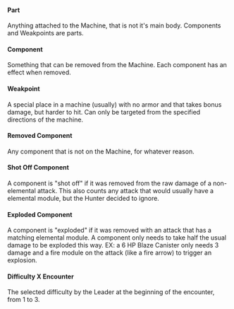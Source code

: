 
#### Part
Anything attached to the Machine, that is not it's main body. Components and Weakpoints are parts.

#### Component
Something that can be removed from the Machine. Each component has an effect when removed.

#### Weakpoint
A special place in a machine (usually) with no armor and that takes bonus damage, but harder to hit. Can only be targeted from the specified directions of the machine.

#### Removed Component
Any component that is not on the Machine, for whatever reason.

#### Shot Off Component
A component is "shot off" if it was removed from the raw damage of a non-elemental attack. This also counts any attack that would usually have a elemental module, but the Hunter decided to ignore.

#### Exploded Component
A component is "exploded" if it was removed with an attack that has a matching elemental module. A component only needs to take half the usual damage to be exploded this way.
EX: a 6 HP Blaze Canister only needs 3 damage and a fire module on the attack (like a fire arrow) to trigger an explosion.

#### Difficulty X Encounter
The selected difficulty by the Leader at the beginning of the encounter, from 1 to 3.